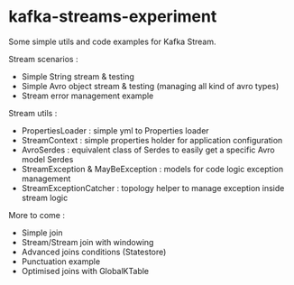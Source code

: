 # kafka-streams-experiment

Some simple utils and code examples for Kafka Stream.


Stream scenarios :
- Simple String stream & testing
- Simple Avro object stream & testing (managing all kind of avro types)
- Stream error management example

Stream utils :
- PropertiesLoader : simple yml to Properties loader
- StreamContext : simple properties holder for application configuration
- AvroSerdes : equivalent class of Serdes to easily get a specific Avro model Serdes
- StreamException & MayBeException : models for code logic exception management
- StreamExceptionCatcher : topology helper to manage exception inside stream logic


More to come :

- Simple join
- Stream/Stream join with windowing
- Advanced joins conditions (Statestore)
- Punctuation example
- Optimised joins with GlobalKTable
